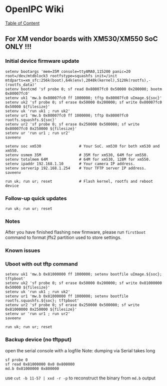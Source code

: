 # OpenIPC Wiki
[Table of Content](../README.md)

For XM vendor boards with XM530/XM550 SoC ONLY !!!
--------------------------------------------------

### Initial device firmware update

```
setenv bootargs 'mem=35M console=ttyAMA0,115200 panic=20 root=/dev/mtdblock3 rootfstype=squashfs init=/init mtdparts=xm_sfc:256k(boot),64k(env),2048k(kernel),5120k(rootfs),-(rootfs_data)'
setenv bootcmd 'sf probe 0; sf read 0x80007fc0 0x50000 0x200000; bootm 0x80007fc0'
setenv uk1 'mw.b 0x80007fc0 ff 1000000; tftp 0x80007fc0 uImage.${soc}'
setenv uk2 'sf probe 0; sf erase 0x50000 0x200000; sf write 0x80007fc0 0x50000 ${filesize}'
setenv uk 'run uk1 ; run uk2'
setenv ur1 'mw.b 0x80007fc0 ff 1000000; tftp 0x80007fc0 rootfs.squashfs.${soc}'
setenv ur2 'sf probe 0; sf erase 0x250000 0x500000; sf write 0x80007fc0 0x250000 ${filesize}'
setenv ur 'run ur1 ; run ur2'
saveenv

setenv soc xm530                 # Your SoC. xm530 for both xm530 and xm550.
setenv osmem 35M                 # 35M for xm530, 64M for xm550.
setenv totalmem 64M              # 64M for xm530, 128M for xm550.
setenv ipaddr 192.168.1.10       # Your camera IP address.
setenv serverip 192.168.1.254    # Your TFTP server IP address.
saveenv

run uk; run ur; reset            # Flash kernel, rootfs and reboot device
```

### Follow-up quick updates

```
run uk; run ur; reset
```

### Notes

After you have finished flashing new firmware, please run `firstboot` command
to format jffs2 partition used to store settings.

### Known issues


### Uboot with out tftp command

```
setenv uk1 'mw.b 0x81000000 ff 1000000; setenv bootfile uImage.${soc}; tftpboot'
setenv uk2 'sf probe 0; sf erase 0x50000 0x200000; sf write 0x81000000 0x50000 ${filesize}'
setenv uk 'run uk1 ; run uk2'
setenv ur1 'mw.b 0x81000000 ff 1000000; setenv bootfile rootfs.squashfs.${soc}; tftpboot'
setenv ur2 'sf probe 0; sf erase 0x250000 0x500000; sf write 0x81000000 0x250000 ${filesize}'
setenv ur 'run ur1 ; run ur2'
saveenv

run uk; run ur; reset
```

### Backup device (no tftpput)

open the serial console with a logfile
Note: dumping via Serial takes long

```
sf probe 0
sf read 0x81000000 0x0 0x800000
md.b 0x81000000 0x800000
```

use `cut -b 11-57 | xxd -r -p` to reconstruct the binary from `md.b` output

